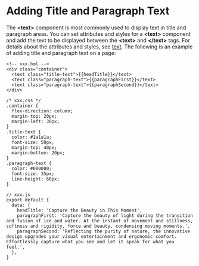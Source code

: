 # Adding Title and Paragraph Text<a name="EN-US_TOPIC_0000001063749052"></a>

The  **<text\>**  component is most commonly used to display text in title and paragraph areas. You can set attributes and styles for a  **<text\>**  component and add the text to be displayed between the  **<text\>**  and  **</text\>**  tags. For details about the attributes and styles, see  [text](../reference/arkui-js/js-components-basic-text.md). The following is an example of adding title and paragraph text on a page:

```
<!-- xxx.hml -->
<div class="container">
  <text class="title-text">{{headTitle}}</text>
  <text class="paragraph-text">{{paragraphFirst}}</text>
  <text class="paragraph-text">{{paragraphSecond}}</text>
</div>
```

```
/* xxx.css */
.container {
  flex-direction: column;
  margin-top: 20px;
  margin-left: 30px;
}
.title-text {
  color: #1a1a1a;
  font-size: 50px;
  margin-top: 40px;
  margin-bottom: 20px;
}
.paragraph-text {
  color: #000000;
  font-size: 35px;
  line-height: 60px;
}
```

```
// xxx.js
export default {
  data: {
    headTitle: 'Capture the Beauty in This Moment',
    paragraphFirst: 'Capture the beauty of light during the transition and fusion of ice and water. At the instant of movement and stillness, softness and rigidity, force and beauty, condensing moving moments.',
    paragraphSecond: 'Reflecting the purity of nature, the innovative design upgrades your visual entertainment and ergonomic comfort. Effortlessly capture what you see and let it speak for what you feel.',
  },
}
```

